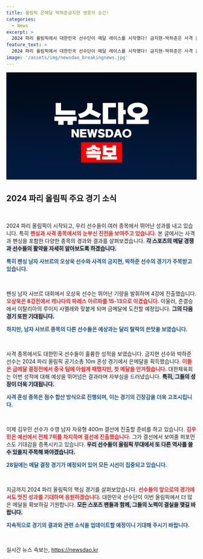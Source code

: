 ```yaml
---
title: 올림픽 은메달 박하준금지현 영웅의 순간!
categories:
  - News
excerpt: >
  2024 파리 올림픽에서 대한민국 선수단이 메달 레이스를 시작했다! 금지현-박하준은 사격 혼성 종목에서 은메달을 획득하며 기대를 저버리지 않았고, 오상욱은 펜싱 4강에 진출해 금메달에 도전한다. 이들의 성과가 계속될지 주목해보자!
feature_text: >
  2024 파리 올림픽에서 대한민국 선수단이 메달 레이스를 시작했다! 금지현-박하준은 사격 혼성 종목에서 은메달을 획득하며 기대를 저버리지 않았고, 오상욱은 펜싱 4강에 진출해 금메달에 도전한다. 이들의 성과가 계속될지 주목해보자!
image: '/assets/img/newsdao_breakingnews.jpg'
---
```


<p><img src="/assets/img/newsdao_breakingnews.jpg" alt="bookingtag 속보" /></p>

<h2 data-ke-size="size26">2024 파리 올림픽 주요 경기 소식</h2>

<p data-ke-size="size16">&nbsp;</p>

<p>2024 파리 올림픽이 시작되고, 우리 선수들이 여러 종목에서 뛰어난 성과를 내고 있습니다. 특히 <b><span style="color: #ee2323;">펜싱과 사격 종목에서의 눈부신 진전을 보여주고 있습니다.</span></b> 본 글에서는 사격과 펜싱을 포함한 다양한 종목의 경과와 결과를 살펴보겠습니다. <b><span style="background-color: #21538527;">각 스포츠의 메달 경쟁과 선수들의 활약을 자세히 알아보도록 하겠습니다.</span></b> </p>

<p><b><span style="color: #1a5490;">특히 펜싱 남자 사브르의 오상욱 선수와 사격의 금지현, 박하준 선수의 경기가 주목받고 있습니다.</span></b></p>

<p data-ke-size="size16">&nbsp;</p>

<p>펜싱 남자 사브르 대회에서 오상욱 선수는 뛰어난 기량을 발휘하며 4강에 진출했습니다. <b><span style="color: #ee2323;">오상욱은 8강전에서 캐나다의 파레스 아르파를 15-13으로 이겼습니다.</span></b> 아울러, 준결승에서 이탈리아의 루이지 사멜레와 맞붙게 되며 금메달에 도전할 예정입니다. <b><span style="background-color: #21538527;">그의 다음 경기 또한 기대됩니다.</span></b> </p>

<p><b><span style="color: #1a5490;">하지만, 남자 사브르 종목의 다른 선수들은 예상과는 달리 탈락의 쓴맛을 보였습니다.</span></b></p>

<p data-ke-size="size16">&nbsp;</p>

<p>사격 종목에서도 대한민국 선수들이 훌륭한 성적을 보였습니다. 금지현 선수와 박하준 선수는 2024 파리 올림픽 공기소총 10m 혼성 경기에서 은메달을 획득했습니다. <b><span style="color: #ee2323;">이들은 금메달 결정전에서 중국 팀에 아쉽게 패했지만, 첫 메달을 안겨줬습니다.</span></b> 대한체육회는 이번 성적에 대해 예상을 뛰어넘은 결과라며 자부심을 드러냈습니다. <b><span style="background-color: #21538527;">특히, 그들의 성장이 더욱 기대됩니다.</span></b></p>

<p><b><span style="color: #1a5490;">사격 혼성 종목은 점수 합산 방식으로 진행되며, 이는 경기의 긴장감을 더욱 고조시킵니다.</span></b></p>

<p data-ke-size="size16">&nbsp;</p>

<p>이제 김우민 선수가 수영 남자 자유형 400m 결선에 진출할 준비를 하고 있습니다. <b><span style="color: #ee2323;">김우민은 예선에서 전체 7위를 차지하며 결선에 진출했습니다.</span></b>  그가 결선에서 보여줄 퍼포먼스도 기대감을 증폭시키고 있습니다. <b><span style="background-color: #21538527;">우리 선수들이 올림픽 무대에서 또 다른 역사를 쓸 수 있을지 주목해 봐야겠습니다.</span></b> </p>

<p><b><span style="color: #1a5490;">28일에는 메달 결정 경기가 예정되어 있어 모든 시선이 집중되고 있습니다.</span></b></p>

<p data-ke-size="size16">&nbsp;</p>

<p>지금까지 2024 파리 올림픽의 핵심 경기를 살펴보았습니다. <b><span style="color: #ee2323;">선수들의 앞으로의 경기에서도 멋진 성과를 기대하며 응원하겠습니다.</span></b> 대한민국 선수단이 이번 올림픽에서 더 많은 메달을 확보하길 기원합니다. <b><span style="background-color: #21538527;">모든 스포츠 팬들과 함께, 그들의 노력이 결실을 맺길 바랍니다.</span></b> </p>

<p><b><span style="color: #1a5490;">지속적으로 경기의 결과와 관련 소식을 업데이트할 예정이니 기대해 주시기 바랍니다.</span></b> </p>

<p data-ke-size="size16">&nbsp;</p>
실시간 뉴스 속보는, <a href="https://newsdao.kr" rel="dofollow">https://newsdao.kr</a>


